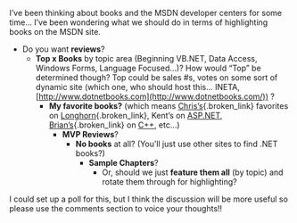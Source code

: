 I&#8217;ve been thinking about books and the MSDN developer centers for some time&#8230; I&#8217;ve been wondering what we should do in terms of highlighting books on the MSDN site.

  * Do you want **reviews**? 
      * **Top x Books** by topic area (Beginning VB.NET, Data Access, Windows Forms, Language Focused&#8230;)? How would &#8220;Top&#8221; be determined though? Top could be sales #s, votes on some sort of dynamic site (which one, who should host this&#8230; INETA, [http://www.dotnetbooks.com](http://www.dotnetbooks.com/)) ? 
          * **My favorite books?** (which means [Chris&#8217;s](http://www.sellsbrothers.com){.broken_link} favorites on [Longhorn](http://msdn.microsoft.com/longhorn){.broken_link}, Kent&#8217;s on [ASP.NET](http://msdn.microsoft.com/asp.net), [Brian&#8217;s](http://weblogs.asp.net/brianjo){.broken_link} on [C++](http://msdn.microsoft.com/visualc), etc&#8230;) 
              * **MVP Reviews**? 
                  * **No books** at all? (You&#8217;ll just use other sites to find .NET books?) 
                      * **Sample Chapters**? 
                          * Or, should we just **feature them all** (by topic) and rotate them through for highlighting?

I could set up a poll for this, but I think the discussion will be more useful so please use the comments section to voice your thoughts!!